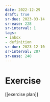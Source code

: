 ```yaml
---
date: 2022-12-29
draft: true
sr-due: 2023-03-14
sr-ease: 228
sr-interval: 1
tags:
- inbox
- definition
sr-due: 2023-12-10
sr-interval: 207
sr-ease: 248
---
```


# Exercise

[[exercise plan]]